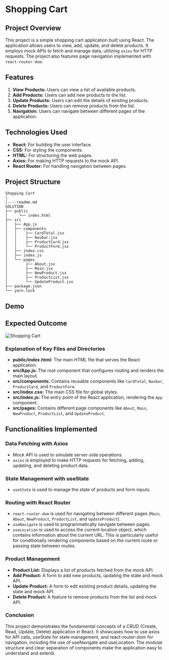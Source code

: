 # Shopping Cart

## Project Overview

This project is a simple shopping cart application built using React. The application allows users to view, add, update, and delete products. It employs mock APIs to fetch and manage data, utilizing `axios` for HTTP requests. The project also features page navigation implemented with `react-router-dom`.

## Features

1. **View Products:** Users can view a list of available products.
2. **Add Products:** Users can add new products to the list.
3. **Update Products:** Users can edit the details of existing products.
4. **Delete Products:** Users can remove products from the list.
5. **Navigation:** Users can navigate between different pages of the application.

## Technologies Used

- **React:** For building the user interface.
- **CSS:** For styling the components.
- **HTML:** For structuring the web pages.
- **Axios:** For making HTTP requests to the mock API.
- **React Router:** For handling navigation between pages.

## Project Structure

```
Shopping Cart
|
|----readme.md
SOLUTION
├── public
│     └── index.html
├── src
│   ├── App.js
│   ├── components
│   │    ├── CardTotal.jsx
│   │    ├── Navbar.jsx
│   │    ├── ProductCard.jsx
│   │    └── ProductForm.jsx
│   ├── index.css
│   ├── index.js
│   └── pages
│        ├── About.jsx
│        ├── Main.jsx
│        ├── NewProduct.jsx
│        ├── ProductList.jsx
│        └── UpdateProduct.jsx
├── package.json
└── yarn.lock

```

## Demo

## Expected Outcome

![Shopping Cart](shopping-cart.gif)

### Explanation of Key Files and Directories

- **public/index.html:** The main HTML file that serves the React application.
- **src/App.js:** The root component that configures routing and renders the main layout.
- **src/components:** Contains reusable components like `CardTotal`, `Navbar`, `ProductCard`, and `ProductForm`.
- **src/index.css:** The main CSS file for global styles.
- **src/index.js:** The entry point of the React application, rendering the `App` component.
- **src/pages:** Contains different page components like `About`, `Main`, `NewProduct`, `ProductList`, and `UpdateProduct`.

## Functionalities Implemented

### Data Fetching with Axios

- Mock API is used to simulate server-side operations.
- `axios` is employed to make HTTP requests for fetching, adding, updating, and deleting product data.

### State Management with useState

- `useState` is used to manage the state of products and form inputs.

### Routing with React Router

- `react-router-dom` is used for navigating between different pages (`Main`, `About`, `NewProduct`, `ProductList`, and `UpdateProduct`).
- `useNavigate` is used to programmatically navigate between pages.
- `useLocation` is used to access the current location object, which contains information about the current URL. This is particularly useful for conditionally rendering components based on the current route or passing state between routes.

### Product Management

- **Product List:** Displays a list of products fetched from the mock API.
- **Add Product:** A form to add new products, updating the state and mock API.
- **Update Product:** A form to edit existing product details, updating the state and mock API.
- **Delete Product:** A feature to remove products from the list and mock API.

### Conclusion

This project demonstrates the fundamental concepts of a CRUD (Create, Read, Update, Delete) application in React. It showcases how to use axios for API calls, useState for state management, and react-router-dom for navigation, including the use of useNavigate and useLocation. The modular structure and clear separation of components make the application easy to understand and extend.
